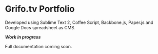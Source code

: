 Grifo.tv Portfolio
==================

Developed using Sublime Text 2, Coffee Script, Backbone.js, Paper.js and Google Docs spreadsheet as CMS.

***Work in progress***

Full documentation coming soon.